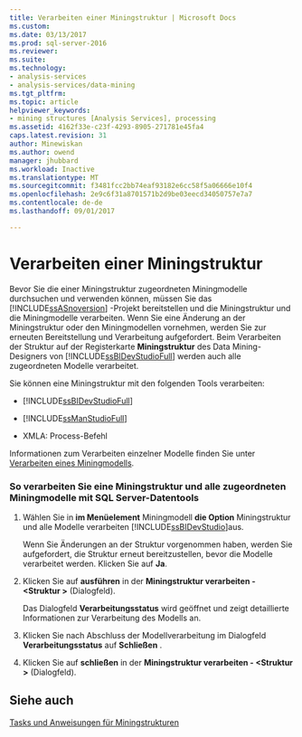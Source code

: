 ```yaml
---
title: Verarbeiten einer Miningstruktur | Microsoft Docs
ms.custom: 
ms.date: 03/13/2017
ms.prod: sql-server-2016
ms.reviewer: 
ms.suite: 
ms.technology:
- analysis-services
- analysis-services/data-mining
ms.tgt_pltfrm: 
ms.topic: article
helpviewer_keywords:
- mining structures [Analysis Services], processing
ms.assetid: 4162f33e-c23f-4293-8905-271781e45fa4
caps.latest.revision: 31
author: Minewiskan
ms.author: owend
manager: jhubbard
ms.workload: Inactive
ms.translationtype: MT
ms.sourcegitcommit: f3481fcc2bb74eaf93182e6cc58f5a06666e10f4
ms.openlocfilehash: 2e9c6f31a8701571b2d9be03eecd34050757e7a7
ms.contentlocale: de-de
ms.lasthandoff: 09/01/2017

---
```

# <a name="process-a-mining-structure"></a>Verarbeiten einer Miningstruktur
  Bevor Sie die einer Miningstruktur zugeordneten Miningmodelle durchsuchen und verwenden können, müssen Sie das [!INCLUDE[ssASnoversion](../../includes/ssasnoversion-md.md)] -Projekt bereitstellen und die Miningstruktur und die Miningmodelle verarbeiten. Wenn Sie eine Änderung an der Miningstruktur oder den Miningmodellen vornehmen, werden Sie zur erneuten Bereitstellung und Verarbeitung aufgefordert. Beim Verarbeiten der Struktur auf der Registerkarte **Miningstruktur** des Data Mining-Designers von [!INCLUDE[ssBIDevStudioFull](../../includes/ssbidevstudiofull-md.md)] werden auch alle zugeordneten Modelle verarbeitet.  
  
 Sie können eine Miningstruktur mit den folgenden Tools verarbeiten:  
  
-   [!INCLUDE[ssBIDevStudioFull](../../includes/ssbidevstudiofull-md.md)]  
  
-   [!INCLUDE[ssManStudioFull](../../includes/ssmanstudiofull-md.md)]  
  
-   XMLA: Process-Befehl  
  
 Informationen zum Verarbeiten einzelner Modelle finden Sie unter [Verarbeiten eines Miningmodells](../../analysis-services/data-mining/process-a-mining-model.md).  
  
### <a name="to-process-a-mining-structure-and-all-associated-mining-models-using-sql-server-data-tools"></a>So verarbeiten Sie eine Miningstruktur und alle zugeordneten Miningmodelle mit SQL Server-Datentools  
  
1.  Wählen Sie in **im Menüelement** Miningmodell **die Option** Miningstruktur und alle Modelle verarbeiten [!INCLUDE[ssBIDevStudio](../../includes/ssbidevstudio-md.md)]aus.  
  
     Wenn Sie Änderungen an der Struktur vorgenommen haben, werden Sie aufgefordert, die Struktur erneut bereitzustellen, bevor die Modelle verarbeitet werden. Klicken Sie auf **Ja**.  
  
2.  Klicken Sie auf **ausführen** in der **Miningstruktur verarbeiten - \<Struktur >** (Dialogfeld).  
  
     Das Dialogfeld **Verarbeitungsstatus** wird geöffnet und zeigt detaillierte Informationen zur Verarbeitung des Modells an.  
  
3.  Klicken Sie nach Abschluss der Modellverarbeitung im Dialogfeld **Verarbeitungsstatus** auf **Schließen** .  
  
4.  Klicken Sie auf **schließen** in der **Miningstruktur verarbeiten - \<Struktur >** (Dialogfeld).  
  
## <a name="see-also"></a>Siehe auch  
 [Tasks und Anweisungen für Miningstrukturen](../../analysis-services/data-mining/mining-structure-tasks-and-how-tos.md)  
  
  

